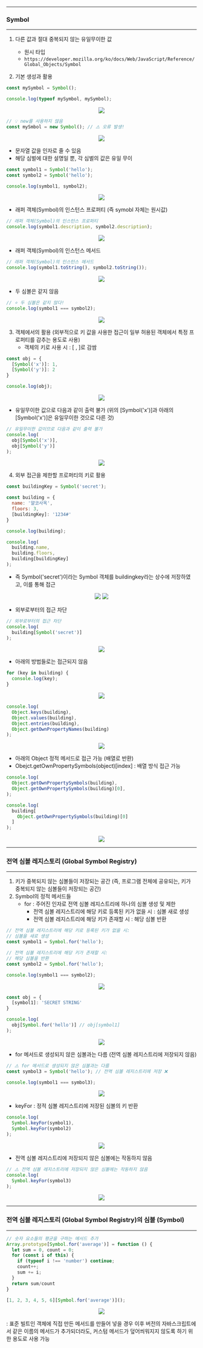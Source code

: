 -----
### Symbol
-----
1. 다른 값과 절대 중복되지 않는 유일무이한 값
   - 원시 타입
   - ```https://developer.mozilla.org/ko/docs/Web/JavaScript/Reference/Global_Objects/Symbol```

2. 기본 생성과 활용
```js
const mySymbol = Symbol();

console.log(typeof mySymbol, mySymbol);
```
<div align="center">
<img src="https://github.com/sooyounghan/JavaScript/assets/34672301/e3f5ef83-168b-4180-89b2-fc133a326650">
</div>

```js
// 💡 new를 사용하지 않음
const mySmbol = new Symbol(); // ⚠️ 오류 발생!
```
<div align="center">
<img src="https://github.com/sooyounghan/JavaScript/assets/34672301/a1de3e33-93e2-4bb9-83f5-7a3a868f6b7c">
</div>

  - 문자열 값을 인자로 줄 수 있음
  - 해당 심벌에 대한 설명일 뿐, 각 심벌의 값은 유일 무이
```js
const symbol1 = Symbol('hello');
const symbol2 = Symbol('hello');

console.log(symbol1, symbol2);
```
<div align="center">
<img src="https://github.com/sooyounghan/JavaScript/assets/34672301/3bbb1f46-3a7c-4761-8fde-4e0f9ac66253">
</div>

  - 래퍼 객체(Symbol)의 인스턴스 프로퍼티 (즉 symobl 자체는 원시값)
```js
// 래퍼 객체(Symbol)의 인스턴스 프로퍼티
console.log(symbol1.description, symbol2.description);
```
<div align="center">
<img src="https://github.com/sooyounghan/JavaScript/assets/34672301/3e029968-d7f6-4ebb-ba04-5e69bb2a311a">
</div>

  - 래퍼 객체(Symbol)의 인스턴스 메서드
```js
// 래퍼 객체(Symbol)의 인스턴스 메서드
console.log(symbol1.toString(), symbol2.toString());
```
<div align="center">
<img src="https://github.com/sooyounghan/JavaScript/assets/34672301/f35f502c-1cd4-4d48-9da9-19727d0990e7">
</div>

  - 두 심볼은 같지 않음
```js
// ⭐️ 두 심볼은 같지 않다!
console.log(symbol1 === symbol2);
```
<div align="center">
<img src="https://github.com/sooyounghan/JavaScript/assets/34672301/f2bc10f5-e977-47f2-9b63-3f2709d7857c">
</div>

3. 객체에서의 활용 (외부적으로 키 값을 사용한 접근이 일부 허용된 객체에서 특정 프로퍼티를 감추는 용도로 사용)
   - 객체의 키로 사용 시 : [ , ]로 감쌈
```js
const obj = {
  [Symbol('x')]: 1,
  [Symbol('y')]: 2
}

console.log(obj);
```
<div align="center">
<img src="https://github.com/sooyounghan/JavaScript/assets/34672301/03b16ad7-3fc1-4dee-8cd0-3739a578df12">
</div>

  - 유일무이한 값으로 다음과 같이 출력 불가 (위의  [Symbol('x')]과  아래의  [Symbol('x')]은 유일무이한 것으로 다른 것)
```js
// 유일무이한 값이므로 다음과 같이 출력 불가
console.log(
  obj[Symbol('x')],
  obj[Symbol('y')]
);
```
<div align="center">
<img src="https://github.com/sooyounghan/JavaScript/assets/34672301/ec61905b-4f52-4c8f-b2b7-1f156f743927">
</div>

4. 외부 접근을 제한할 프로퍼티의 키로 활용
```js
const buildingKey = Symbol('secret');

const building = {
  name: '얄코사옥',
  floors: 3,
  [buildingKey]: '1234#'
}

console.log(building);

console.log(
  building.name,
  building.floors,
  building[buildingKey]
);
```
  - 즉 Symbol('secret')이라는 Symbol 객체를 buildingkey라는 상수에 저장하였고, 이를 통해 접근
<div align="center">
<img src="https://github.com/sooyounghan/JavaScript/assets/34672301/196ff255-dccd-4ccd-abc9-8c3568e7eeaf">
<img src="https://github.com/sooyounghan/JavaScript/assets/34672301/53de47f1-51c1-496a-a60f-0124f3c98b79">
</div>

  - 외부로부터의 접근 차단
```js
// 외부로부터의 접근 차단
console.log(
  building[Symbol('secret')]
);
```
<div align="center">
<img src="https://github.com/sooyounghan/JavaScript/assets/34672301/6ead62dd-7c40-4894-a693-2394cdb940c1">
</div>

  - 아래의 방법들로는 접근되지 않음
```js
for (key in building) {
  console.log(key);
}
```
<div align="center">
<img src="https://github.com/sooyounghan/JavaScript/assets/34672301/a814b88b-5217-4866-8c99-e10386f0ef57">
</div>

```js
console.log(
  Object.keys(building),
  Object.values(building),
  Object.entries(building),
  Object.getOwnPropertyNames(building)
);
```
<div align="center">
<img src="https://github.com/sooyounghan/JavaScript/assets/34672301/4897348d-8b2a-45cc-b5cd-9f65ab995e07">
</div>

  - 아래의 Object 정적 메서드로 접근 가능 (배열로 반환)
  - Obejct.getOwnPropertySymbols(object)[index] : 배열 방식 접근 가능
```js
console.log(
  Object.getOwnPropertySymbols(building),
  Object.getOwnPropertySymbols(building)[0],
);

console.log(
  building[
    Object.getOwnPropertySymbols(building)[0]
  ]
);
```
<div align="center">
<img src="https://github.com/sooyounghan/JavaScript/assets/34672301/8d7fa1e3-38e5-4602-bba6-8b626415ddf7">
</div>

-----
### 전역 심볼 레지스토리 (Global Symbol Registry)
-----
1. 키가 중복되지 않는 심볼들이 저장되는 공간 (즉, 프로그램 전체에 공유되는, 키가 중복되지 않는 심볼들이 저장되는 공간)
2. Symbol의 정적 메서드들
   - for : 주어진 인자로 전역 심볼 레지스트리에 하나의 심볼 생성 및 제한
     + 전역 심볼 레지스트리에 해당 키로 등록된 키가 없을 시 : 심볼 새로 생성
     + 전역 심볼 레지스트리에 해당 키가 존재할 시 : 해당 심볼 반환
```js
// 전역 심볼 레지스트리에 해당 키로 등록된 키가 없을 시:
// 심볼을 새로 생성
const symbol1 = Symbol.for('hello');

// 전역 심볼 레지스트리에 해당 키가 존재할 시:
// 해당 심볼을 반환
const symbol2 = Symbol.for('hello');

console.log(symbol1 === symbol2);
```
<div align="center">
<img src="https://github.com/sooyounghan/JavaScript/assets/34672301/be237ef6-9019-4f0c-8549-7d6895d571c2">
</div>

```js
const obj = {
  [symbol1]: 'SECRET STRING'
}

console.log(
  obj[Symbol.for('hello')] // obj[symbol1]
);
```
<div align="center">
<img src="https://github.com/sooyounghan/JavaScript/assets/34672301/53620ead-5cd0-472a-bdaf-e3809ff2e0ed">
</div>

  - for 메서드로 생성되지 않은 심볼과는 다름 (전역 심볼 레지스트리에 저장되지 않음)
```js
// ⚠️ for 메서드로 생성되지 않은 심볼과는 다름
const symbol3 = Symbol('hello'); // 전역 심볼 레지스트리에 저장 ❌

console.log(symbol1 === symbol3);
```
<div align="center">
<img src="https://github.com/sooyounghan/JavaScript/assets/34672301/6acbc877-834f-48ef-bcd0-8ef80a0a8791">
</div>

  - keyFor : 정적 심볼 레지스트리에 저장된 심볼의 키 반환
```js
console.log(
  Symbol.keyFor(symbol1),
  Symbol.keyFor(symbol2)
);
```
<div align="center">
<img src="https://github.com/sooyounghan/JavaScript/assets/34672301/f254dda3-e8bf-4d36-8fd0-c2b4d36de219">
</div>

  - 전역 심볼 레지스트리에 저장되지 않은 심볼에는 작동하지 않음
```js
// ⚠️ 전역 심볼 레지스트리에 저장되지 않은 심볼에는 작동하지 않음
console.log(
  Symbol.keyFor(symbol3)
);
```
<div align="center">
<img src="https://github.com/sooyounghan/JavaScript/assets/34672301/6ee6e8c9-0061-4abc-8a3c-8191e8e180b7">
</div>

-----
### 전역 심볼 레지스토리 (Global Symbol Registry)의 심볼 (Symbol)
-----
```js
// 숫자 요소들의 평균을 구하는 메서드 추가
Array.prototype[Symbol.for('average')] = function () {
  let sum = 0, count = 0;
  for (const i of this) {
    if (typeof i !== 'number') continue;
    count++;
    sum += i;
  }
  return sum/count
}

[1, 2, 3, 4, 5, 6][Symbol.for('average')]();
```
<div align="center">
<img src="https://github.com/sooyounghan/JavaScript/assets/34672301/e08604e3-4b1c-471d-b35b-816ce86fabd7">
</div>

: 표준 빌트인 객체에 직접 만든 메서드를 만들어 넣을 경우 이후 버전의 자바스크립트에서 같은 이름의 메서드가 추가되더라도, 커스텀 메서드가 덮어씌워지지 않도록 하기 위한 용도로 사용 가능
